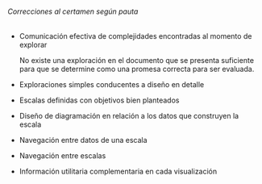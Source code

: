###### Correcciones al certamen según pauta

- Comunicación efectiva de complejidades encontradas al momento de explorar

  No existe una exploración en el documento que se presenta suficiente para que se determine como una promesa correcta para ser evaluada.

- Exploraciones simples conducentes a diseño en detalle               

- Escalas definidas con objetivos bien planteados                     

- Diseño de diagramación en relación a los datos que construyen la escala        

- Navegación entre datos de una escala                                

- Navegación entre escalas                                            

-  Información utilitaria complementaria en cada visualización  
